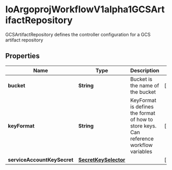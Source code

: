 

# IoArgoprojWorkflowV1alpha1GCSArtifactRepository

GCSArtifactRepository defines the controller configuration for a GCS artifact repository

## Properties

Name | Type | Description | Notes
------------ | ------------- | ------------- | -------------
**bucket** | **String** | Bucket is the name of the bucket |  [optional]
**keyFormat** | **String** | KeyFormat is defines the format of how to store keys. Can reference workflow variables |  [optional]
**serviceAccountKeySecret** | [**SecretKeySelector**](SecretKeySelector.md) |  |  [optional]



